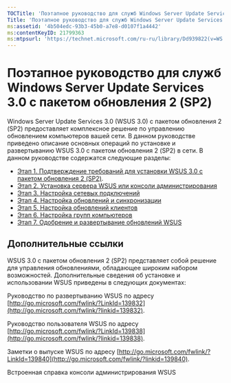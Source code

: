 ```yaml
---
TOCTitle: 'Поэтапное руководство для служб Windows Server Update Services 3.0 с пакетом обновления 2 (SP2)'
Title: 'Поэтапное руководство для служб Windows Server Update Services 3.0 с пакетом обновления 2 (SP2)'
ms:assetid: '4b504edc-93b3-45b0-a7e8-d0107f1a4442'
ms:contentKeyID: 21799363
ms:mtpsurl: 'https://technet.microsoft.com/ru-ru/library/Dd939822(v=WS.10)'
---
```


Поэтапное руководство для служб Windows Server Update Services 3.0 с пакетом обновления 2 (SP2)
===============================================================================================

Windows Server Update Services 3.0 (WSUS 3.0) с пакетом обновления 2 (SP2) предоставляет комплексное решение по управлению обновлением компьютеров вашей сети. В данном руководстве приведено описание основных операций по установке и развертыванию WSUS 3.0 с пакетом обновления 2 (SP2) в сети. В данном руководстве содержатся следующие разделы:

-   [Этап 1. Подтверждение требований для установки WSUS 3.0 с пакетом обновления 2 (SP2)](https://technet.microsoft.com/ec01bd75-5def-4899-8cee-ddab827bbd83).
-   [Этап 2. Установка сервера WSUS или консоли администрирования](https://technet.microsoft.com/6db6fcb0-c55d-43b9-9b07-4040c6267759)
-   [Этап 3. Настройка сетевых подключений](https://technet.microsoft.com/42a144c5-f08e-4a6e-b360-47ddea77bd24)
-   [Этап 4. Настройка обновлений и синхронизации](https://technet.microsoft.com/deeaa7e1-9b50-45cb-9537-d75f70de3405)
-   [Этап 5. Настройка обновлений клиентов](https://technet.microsoft.com/5ae60ead-3e94-456c-a692-c0f193ea5d5a)
-   [Этап 6. Настройка групп компьютеров](https://technet.microsoft.com/70518732-2179-4e41-9609-7f9999867f41)
-   [Этап 7. Одобрение и развертывание обновлений WSUS](https://technet.microsoft.com/c4e58e17-d5e3-4194-8f26-b459e0c03b86)

Дополнительные ссылки
---------------------

WSUS 3.0 с пакетом обновления 2 (SP2) представляет собой решение для управления обновлениями, обладающее широким набором возможностей. Дополнительные сведения об установке и использовании WSUS приведены в следующих документах:

Руководство по развертыванию WSUS по адресу [http://go.microsoft.com/fwlink/?LinkId=139832](http://go.microsoft.com/fwlink/?linkid=139832).

Руководство пользователя WSUS по адресу [http://go.microsoft.com/fwlink/?LinkId=139838](http://go.microsoft.com/fwlink/?linkid=139838).

Заметки о выпуске WSUS по адресу [http://go.microsoft.com/fwlink/?LinkId=139840](http://go.microsoft.com/fwlink/?linkid=139840).

Встроенная справка консоли администрирования WSUS
